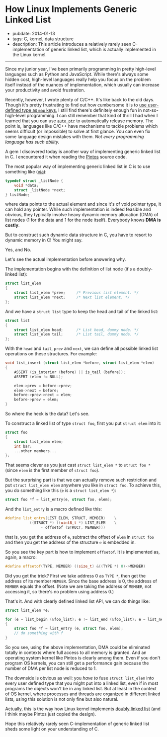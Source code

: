 # How Linux Implements Generic Linked List

- pubdate: 2014-01-13
- tags: C, kernel, data structure
- description: This article introduces a relatively rarely seen C-implementation of generic linked list, which is actually implemented in the Linux kernel.

---

Since my junior year, I've been primarily programming in pretty high-level languages such as Python and JavaScript. While there's always some hidden cost, high-level languages really help you focus on the problem itself instead of the nuances of implementation, which usually can increase your productivity and avoid frustration.

Recently, however, I wrote plenty of C/C++. It's like back to the old days. Though it's pretty frustrating to find out how cumbersome it is to [use user-defined type as `map` keys](http://stackoverflow.com/q/17016175/1240620), I still find there's definitely enough fun in not-so-high-level programming. I can still remember that kind of thrill I had when I learned that you can use [`auto_ptr`](http://www.cplusplus.com/reference/memory/auto_ptr/) to automatically release memory. The point is, languages like C/C++ have mechanisms to tackle problems which seems difficult (or impossible) to solve at first glance. You can even fix some language design mistakes with them. *Not every programming language has such ability.*

A gem I discovered today is another way of implementing generic linked list in C. I encountered it when reading the [Pintos](http://en.wikipedia.org/wiki/Pintos) source code.

The most popular way of implementing generic linked list in C is to use something like ([via](http://pseudomuto.com/development/2013/05/02/implementing-a-generic-linked-list-in-c.html)):

```cpp
typedef struct _listNode {
    void *data;
    struct _listNode *next;
} listNode;
```

where data points to the actual element and since it's of void pointer type, it can hold any pointer. While such implementation is indeed feasible and obvious, they typically involve heavy dynamic memory allocation (DMA) of list nodes (1 for the data and 1 for the node itself). Everybody knows **DMA is costly**.

But to construct such dynamic data structure in C, you have to resort to dynamic memory in C! You might say.

Yes, and No.

Let's see the actual implementation before answering why.

The implementation begins with the definition of list node (it's a doubly-linked list):

```cpp
struct list_elem
{
    struct list_elem *prev;     /* Previous list element. */
    struct list_elem *next;     /* Next list element. */
};
```

And we have a `struct list` type to keep the head and tail of the linked list:

```cpp
struct list
{
    struct list_elem head;      /* List head, dummy node. */
    struct list_elem tail;      /* List tail, dummy node. */
};
```

With the `head` and `tail`, `prev` and `next`, we can define all possible linked list operations on these structures. For example:

```cpp
void list_insert (struct list_elem *before, struct list_elem *elem)
{
    ASSERT (is_interior (before) || is_tail (before));
    ASSERT (elem != NULL);

    elem->prev = before->prev;
    elem->next = before;
    before->prev->next = elem;
    before->prev = elem;
}
```

So where the heck is the data? Let's see.

To construct a linked list of type `struct foo`, first you put `struct elem` into it:

```cpp
struct foo
{
    struct list_elem elem;
    int bar;
    ...other members...
};
```

That seems clever as you just cast `struct list_elem *` to `struct foo *` (since `elem` is the first member of `struct foo`).

But the surprising part is that we can actually remove such restriction and put `struct list_elem elem` anywhere you like in `struct foo`. To achieve this,  you do something like this (`e` is a `struct list_elem *`):

```cpp
struct foo *f = list_entry(e, struct foo, elem);
```

And the `list_entry` is a macro defined like this:

```cpp
#define list_entry(LIST_ELEM, STRUCT, MEMBER)    \
           ((STRUCT *) ((uint8_t *) LIST_ELEM    \
                - offsetof (STRUCT, MEMBER)))
```

that is, you get the address of `e`, subtract the offset of `elem` in `struct foo` and then you get the address of the structure `e` is embedded in.

So you see the key part is how to implement `offsetof`. It is implemented as, again, a macro:

```cpp
#define offsetof(TYPE, MEMBER) ((size_t) &((TYPE *) 0)->MEMBER)
```

Did you get the trick? First we take address 0 as `TYPE *`, then get the address of its member `MEMBER`. Since the base address is 0, the address of `MEMBER` equals the offset. (Note we are taking the address of `MEMBER`, not accessing it, so there's no problem using address 0.)

That's it. And with clearly defined linked list API, we can do things like:

```cpp
struct list_elem *e;

for (e = list_begin (&foo_list); e != list_end (&foo_list); e = list_next (e))
{
    struct foo *f = list_entry (e, struct foo, elem);
    // do something with f
}
```

So you see, using the above implementation, DMA could be eliminated totally in contexts where full access to all memory is granted. And an operating system kernel like Pintos is clearly among them. Even if you don't program OS kernels, you can still get a performance gain because the number of DMA per list node is reduced to 1.

The downside is obvious as well: you *have to* fuse `struct list_elem` into every user defined type that you might put into a linked list, even if in most programs the objects won't be in any linked list. But at least in the context of OS kernel, where processes and threads are organized in different linked lists, using this solution is not only fine but also natural.

Actually, this is the way how Linux kernel implements [doubly linked list](https://github.com/torvalds/linux/blob/master/include/linux/list.h) (and I think maybe Pintos just copied the design).

Hope this relatively rarely seen C-implementation of generic linked list sheds some light on your understanding of C.
